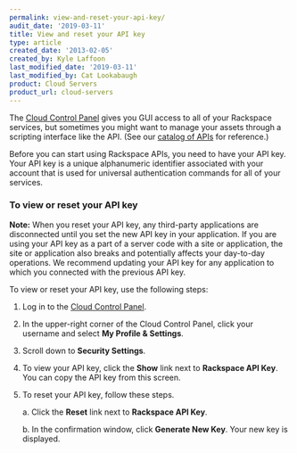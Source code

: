 ```yaml
---
permalink: view-and-reset-your-api-key/
audit_date: '2019-03-11'
title: View and reset your API key
type: article
created_date: '2013-02-05'
created_by: Kyle Laffoon
last_modified_date: '2019-03-11'
last_modified_by: Cat Lookabaugh
product: Cloud Servers
product_url: cloud-servers
---
```


The [Cloud Control Panel](https://login.rackspace.com/) gives you GUI access to
all of your Rackspace services, but sometimes you might want to manage your
assets through a scripting interface like the API. (See our
[catalog of APIs](https://docs.rackspace.com/docs/) for reference.)

Before you can start using Rackspace APIs, you need to have your API key. Your
API key is a unique alphanumeric identifier associated with your account that
is used for universal authentication commands for all of your services.

### To view or reset your API key

**Note:** When you reset your API key, any third-party applications are
disconnected until you set the new API key in your application. If you are using
your API key as a part of a server code with a site or application, the site or
application also breaks and potentially affects your day-to-day operations. We
recommend updating your API key for any application to which you connected with
the previous API key.

To view or reset your API key, use the following steps:

1. Log in to the [Cloud Control Panel](https://login.rackspace.com).

2.	In the upper-right corner of the Cloud Control Panel, click your username
   and select **My Profile & Settings**.

3. Scroll down to **Security Settings**.

4.	To view your API key, click the **Show** link next to **Rackspace API Key**. You can copy the API key from this screen.

5.	To reset your API key, follow these steps.

    a. Click the **Reset** link next to **Rackspace API Key**.

    b. In the confirmation window, click **Generate New Key**. Your new key is displayed.
